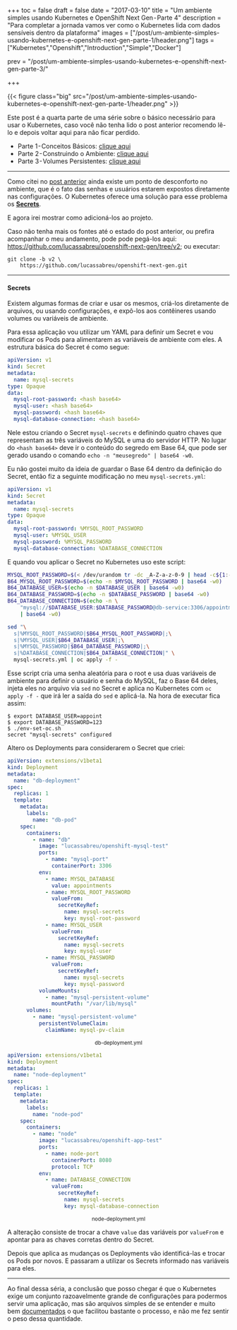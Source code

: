 +++
toc = false
draft = false
date = "2017-03-10"
title = "Um ambiente simples usando Kubernetes e OpenShift Next Gen - Parte 4"
description = "Para completar a jornada vamos ver como o Kubernetes lida com dados sensíveis dentro da plataforma"
images = ["/post/um-ambiente-simples-usando-kubernetes-e-openshift-next-gen-parte-1/header.png"]
tags = ["Kubernetes","Openshift","Introduction","Simple","Docker"]

prev = "/post/um-ambiente-simples-usando-kubernetes-e-openshift-next-gen-parte-3/"

+++

<!--more-->

{{< figure class="big" src="/post/um-ambiente-simples-usando-kubernetes-e-openshift-next-gen-parte-1/header.png" >}}

Este post é a quarta parte de uma série sobre o básico necessário para usar o Kubernetes, caso você não tenha lido o post anterior recomendo lê-lo e depois voltar aqui para não ficar perdido.

-   Parte 1 - Conceitos Básicos: [clique aqui](/post/um-ambiente-simples-usando-kubernetes-e-openshift-next-gen-parte-1)
-   Parte 2 - Construindo o Ambiente: [clique aqui](/post/um-ambiente-simples-usando-kubernetes-e-openshift-next-gen-parte-2)
-   Parte 3 - Volumes Persistentes: [clique aqui](/post/um-ambiente-simples-usando-kubernetes-e-openshift-next-gen-parte-3)

* * *

Como citei no [post anterior](/post/um-ambiente-simples-usando-kubernetes-e-openshift-next-gen-parte-3) ainda existe um ponto de desconforto no ambiente, que é o fato das senhas e usuários estarem expostos diretamente nas configurações. O Kubernetes oferece uma solução para esse problema os [**Secrets**](https://kubernetes.io/docs/user-guide/secrets/).

E agora irei mostrar como adicioná-los ao projeto.

Caso não tenha mais os fontes até o estado do post anterior, ou prefira acompanhar o meu andamento, pode pode pegá-los aqui: <https://github.com/lucassabreu/openshift-next-gen/tree/v2>; ou executar:

```shell
git clone -b v2 \
    https://github.com/lucassabreu/openshift-next-gen.git
```

* * *

#### Secrets

Existem algumas formas de criar e usar os mesmos, criá-los diretamente de arquivos, ou usando configurações, e expô-los aos contêineres usando volumes ou variáveis de ambiente.

Para essa aplicação vou utilizar um YAML para definir um Secret e vou modificar os Pods para alimentarem as variáveis de ambiente com eles. A estrutura básica do Secret é como segue:

```yaml
apiVersion: v1
kind: Secret
metadata:
  name: mysql-secrets
type: Opaque
data:
  mysql-root-password: <hash base64>
  mysql-user: <hash base64>
  mysql-password: <hash base64>
  mysql-database-connection: <hash base64>
```

Nele estou criando o Secret `mysql-secrets` e definindo quatro chaves que representam as três variáveis do MySQL e uma do servidor HTTP. No lugar do `<hash base64>` deve ir o conteúdo do segredo em Base 64, que pode ser gerado usando o comando `echo -n "meusegredo" | base64 -w0`.

Eu não gostei muito da ideia de guardar o Base 64 dentro da definição do Secret, então fiz a seguinte modificação no meu `mysql-secrets.yml`:

```yaml
apiVersion: v1
kind: Secret
metadata:
  name: mysql-secrets
type: Opaque
data:
  mysql-root-password: %MYSQL_ROOT_PASSWORD
  mysql-user: %MYSQL_USER
  mysql-password: %MYSQL_PASSWORD
  mysql-database-connection: %DATABASE_CONNECTION
```

E quando vou aplicar o Secret no Kubernetes uso este script:

```bash
MYSQL_ROOT_PASSWORD=$(< /dev/urandom tr -dc _A-Z-a-z-0-9 | head -c${1:-32})
B64_MYSQL_ROOT_PASSWORD=$(echo -n $MYSQL_ROOT_PASSWORD | base64 -w0)
B64_DATABASE_USER=$(echo -n $DATABASE_USER | base64 -w0)
B64_DATABASE_PASSWORD=$(echo -n $DATABASE_PASSWORD | base64 -w0)
B64_DATABASE_CONNECTION=$(echo -n \
    "mysql://$DATABASE_USER:$DATABASE_PASSWORD@db-service:3306/appointments" \
    | base64 -w0)

sed "\
  s|%MYSQL_ROOT_PASSWORD|$B64_MYSQL_ROOT_PASSWORD|;\
  s|%MYSQL_USER|$B64_DATABASE_USER|;\
  s|%MYSQL_PASSWORD|$B64_DATABASE_PASSWORD|;\
  s|%DATABASE_CONNECTION|$B64_DATABASE_CONNECTION|" \
  mysql-secrets.yml | oc apply -f -
```

Esse script cria uma senha aleatória para o root e usa duas variáveis de ambiente para definir o usuário e senha do MySQL, faz o Base 64 deles, injeta eles no arquivo via `sed` no Secret e aplica no Kubernetes com `oc apply -f -` que irá ler a saída do `sed` e aplicá-la. Na hora de executar fica assim:

```shell
$ export DATABASE_USER=appoint
$ export DATABASE_PASSWORD=123
$ ./env-set-oc.sh
secret "mysql-secrets" configured
```

Altero os Deployments para considerarem o Secret que criei:

```yaml
apiVersion: extensions/v1beta1
kind: Deployment
metadata:
  name: "db-deployment"
spec:
  replicas: 1
  template:
    metadata:
      labels:
        name: "db-pod"
    spec:
      containers:
        - name: "db"
          image: "lucassabreu/openshift-mysql-test"
          ports:
            - name: "mysql-port"
              containerPort: 3306
          env:
            - name: MYSQL_DATABASE
              value: appointments
            - name: MYSQL_ROOT_PASSWORD
              valueFrom:
                secretKeyRef:
                  name: mysql-secrets
                  key: mysql-root-password
            - name: MYSQL_USER
              valueFrom:
                secretKeyRef:
                  name: mysql-secrets
                  key: mysql-user
            - name: MYSQL_PASSWORD
              valueFrom:
                secretKeyRef:
                  name: mysql-secrets
                  key: mysql-password
          volumeMounts:
            - name: "mysql-persistent-volume"
              mountPath: "/var/lib/mysql"
      volumes:
        - name: "mysql-persistent-volume"
          persistentVolumeClaim:
            claimName: mysql-pv-claim
```
<small><center>db-deployment.yml</center></small>

```yaml
apiVersion: extensions/v1beta1
kind: Deployment
metadata:
  name: "node-deployment"
spec:
  replicas: 1
  template:
    metadata:
      labels:
        name: "node-pod"
    spec:
      containers:
        - name: "node"
          image: "lucassabreu/openshift-app-test"
          ports:
            - name: node-port
              containerPort: 8080
              protocol: TCP
          env:
            - name: DATABASE_CONNECTION
              valueFrom:
                secretKeyRef:
                  name: mysql-secrets
                  key: mysql-database-connection
```
<small><center>node-deployment.yml</center></small>

A alteração consiste de trocar a chave `value` das variáveis por `valueFrom` e apontar para as chaves corretas dentro do Secret.

Depois que aplica as mudanças os Deployments vão identificá-las e trocar os Pods por novos. E passaram a utilizar os Secrets informado nas variáveis para eles.

* * *

Ao final dessa séria, a conclusão que posso chegar é que o Kubernetes exige um conjunto razoavelmente grande de configurações para podermos servir uma aplicação, mas são arquivos simples de se entender e muito bem [documentados](https://kubernetes.io/docs/reference/) o que facilitou bastante o processo, e não me fez sentir o peso dessa quantidade.
